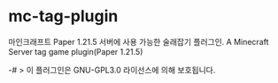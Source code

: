 # mc-tag-plugin
마인크래프트 Paper 1.21.5 서버에 사용 가능한 술래잡기 플러그인.
A Minecraft Server tag game plugin(Paper 1.21.5)

-# > 이 플러그인은 GNU-GPL3.0 라이선스에 의해 보호됩니다.
